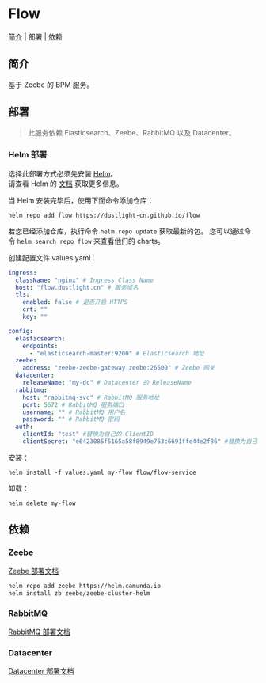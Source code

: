 # Flow
[简介](#简介) | [部署](#部署) | [依赖](#依赖)

## 简介
基于 Zeebe 的 BPM 服务。

## 部署
> 此服务依赖 Elasticsearch、Zeebe、RabbitMQ 以及 Datacenter。

### Helm 部署
选择此部署方式必须先安装 [Helm](https://helm.sh)。  
请查看 Helm 的 [文档](https://helm.sh/docs) 获取更多信息。

当 Helm 安装完毕后，使用下面命令添加仓库：

    helm repo add flow https://dustlight-cn.github.io/flow

若您已经添加仓库，执行命令 `helm repo update` 获取最新的包。
您可以通过命令 `helm search repo flow` 来查看他们的 charts。

创建配置文件 values.yaml：
```yaml
ingress:
  className: "nginx" # Ingress Class Name
  host: "flow.dustlight.cn" # 服务域名
  tls:
    enabled: false # 是否开启 HTTPS
    crt: "" 
    key: ""

config:
  elasticsearch:
    endpoints:
      - "elasticsearch-master:9200" # Elasticsearch 地址
  zeebe:
    address: "zeebe-zeebe-gateway.zeebe:26500" # Zeebe 网关
  datacenter:
    releaseName: "my-dc" # Datacenter 的 ReleaseName
  rabbitmq:
    host: "rabbitmq-svc" # RabbitMQ 服务地址
    port: 5672 # RabbitMQ 服务端口
    username: "" # RabbitMQ 用户名
    password: "" # RabbitMQ 密码
  auth:
    clientId: "test" #替换为自己的 ClientID
    clientSecret: "e6423085f5165a58f8949e763c6691ffe44e2f86" #替换为自己的 ClientSecret
```

安装：

    helm install -f values.yaml my-flow flow/flow-service

卸载：

    helm delete my-flow

## 依赖
### Zeebe
[Zeebe 部署文档](https://github.com/camunda-community-hub/camunda-cloud-helm/tree/main/charts/zeebe-cluster-helm)

```bash
helm repo add zeebe https://helm.camunda.io
helm install zb zeebe/zeebe-cluster-helm
```

### RabbitMQ

[RabbitMQ 部署文档](https://www.rabbitmq.com/kubernetes/operator/operator-overview.html)

### Datacenter

[Datacenter 部署文档](https://dustlight-cn.github.io/datacenter)